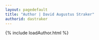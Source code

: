 ```yaml
---
layout: pagedefault
title: "Author | David Augustus Straker"
authorid: dastraker
---
```

{% include loadAuthor.html %}